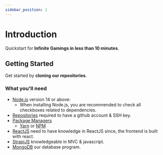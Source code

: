 ```yaml
---
sidebar_position: 1
---
```


# Introduction

Quickstart for **Infinite Gamings in less than 10 minutes**.

## Getting Started

Get started by **cloning our repositories**.

### What you'll need

- [Node.js](https://nodejs.org/en/download/) version 14 or above:
  - When installing Node.js, you are recommended to check all checkboxes related to dependencies.
- [Repositories](https://github.com/team-embers) required to have a github account & SSH key.
- [Package Managers](https://github.com/team-embers)
  - [Yarn](https://yarnpkg.com/) or [NPM](https://www.npmjs.com/)
- [ReactJS](https://reactjs.org/) need to have knowledge in ReactJS since, the frontend is built with react.
- [StrapiJS](https://strapi.io/) knowledgeable in MVC & javascript.
- [MongoDB](https://www.mongodb.com/) our database program.

